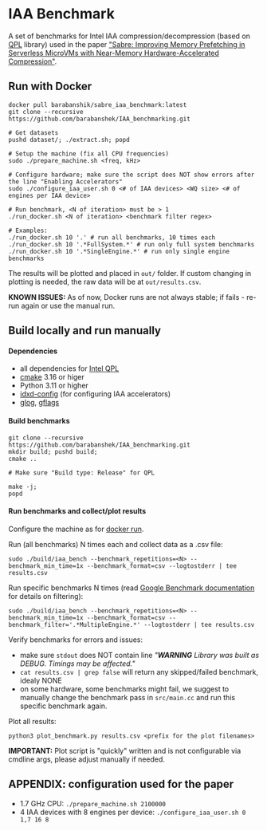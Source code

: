 # IAA Benchmark

A set of benchmarks for Intel IAA compression/decompression (based on [QPL](https://intel.github.io/qpl) library) used in the paper ["Sabre: Improving Memory Prefetching in Serverless MicroVMs with Near-Memory Hardware-Accelerated Compression"]().

## Run with Docker
```
docker pull barabanshik/sabre_iaa_benchmark:latest
git clone --recursive https://github.com/barabanshek/IAA_benchmarking.git

# Get datasets
pushd dataset/; ./extract.sh; popd

# Setup the machine (fix all CPU frequencies)
sudo ./prepare_machine.sh <freq, kHz>

# Configure hardware; make sure the script does NOT show errors after the line "Enabling Accelerators"
sudo ./configure_iaa_user.sh 0 <# of IAA devices> <WQ size> <# of engines per IAA device>

# Run benchmark, <N of iteration> must be > 1
./run_docker.sh <N of iteration> <benchmark filter regex>

# Examples:
./run_docker.sh 10 '.' # run all benchmarks, 10 times each
./run_docker.sh 10 '.*FullSystem.*' # run only full system benchmarks
./run_docker.sh 10 '.*SingleEngine.*' # run only single engine benchmarks
```

The results will be plotted and placed in `out/` folder. If custom changing in plotting is needed, the raw data will be at `out/results.csv`.

**KNOWN ISSUES:** As of now, Docker runs are not always stable; if fails - re-run again or use the manual run.

## Build locally and run manually

#### Dependencies
* all dependencies for [Intel QPL](https://intel.github.io/qpl/documentation/get_started_docs/installation.html#prerequisites)
* [cmake](https://cmake.org/) 3.16 or higer
* Python 3.11 or higher
* [idxd-config](https://github.com/intel/idxd-config) (for configuring IAA accelerators)
* [glog](https://github.com/google/glog), [gflags](https://github.com/gflags)

#### Build benchmarks
```
git clone --recursive https://github.com/barabanshek/IAA_benchmarking.git
mkdir build; pushd build;
cmake ..

# Make sure "Build type: Release" for QPL

make -j;
popd
```

#### Run benchmarks and collect/plot results
Configure the machine as for [docker run](#run-with-docker).

Run (all benchmarks) N times each and collect data as a .csv file: 
```
sudo ./build/iaa_bench --benchmark_repetitions=<N> --benchmark_min_time=1x --benchmark_format=csv --logtostderr | tee results.csv
```
Run specific benchmarks N times (read [Google Benchmark documentation](https://github.com/google/benchmark) for details on filtering):
```
sudo ./build/iaa_bench --benchmark_repetitions=<N> --benchmark_min_time=1x --benchmark_format=csv --benchmark_filter='.*MultipleEngine.*' --logtostderr | tee results.csv
```
Verify benchmarks for errors and issues:
* make sure `stdout` does NOT contain line *"***WARNING*** Library was built as DEBUG. Timings may be affected."*
* `cat results.csv | grep false` will return any skipped/failed benchmark, idealy NONE
* on some hardware, some benchmarks might fail, we suggest to manually change the benchmark pass in `src/main.cc` and run this specific benchmark again.

Plot all results:
```
python3 plot_benchmark.py results.csv <prefix for the plot filenames>
```

**IMPORTANT:** Plot script is "quickly" written and is not configurable via cmdline args, please adjust manually if needed.

## APPENDIX: configuration used for the paper
* 1.7 GHz CPU: `./prepare_machine.sh 2100000`
* 4 IAA devices with 8 engines per device: `./configure_iaa_user.sh 0 1,7 16 8`

